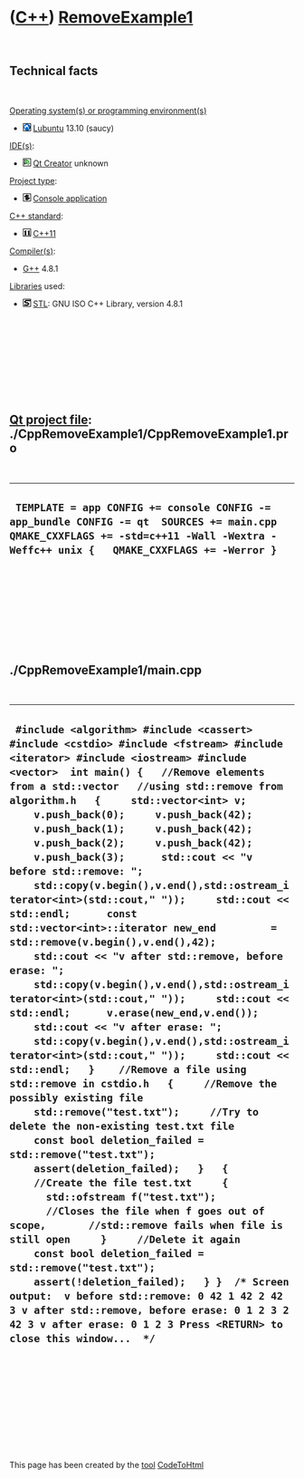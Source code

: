 



 

 

 

 

 

([C++](Cpp.htm)) [RemoveExample1](CppRemoveExample1.htm)
========================================================

 

Technical facts
---------------

 

[Operating system(s) or programming environment(s)](CppOs.htm)

-   ![Lubuntu](PicLubuntu.png) [Lubuntu](CppLubuntu.htm) 13.10 (saucy)

[IDE(s)](CppIde.htm):

-   ![Qt Creator](PicQtCreator.png) [Qt Creator](CppQtCreator.htm)
    unknown

[Project type](CppQtProjectType.htm):

-   ![console](PicConsole.png) [Console
    application](CppConsoleApplication.htm)

[C++ standard](CppStandard.htm):

-   ![C++11](PicCpp11.png) [C++11](Cpp11.htm)

[Compiler(s)](CppCompiler.htm):

-   [G++](CppGpp.htm) 4.8.1

[Libraries](CppLibrary.htm) used:

-   ![STL](PicStl.png) [STL](CppStl.htm): GNU ISO C++ Library, version
    4.8.1

 

 

 

 

 

[Qt project file](CppQtProjectFile.htm): ./CppRemoveExample1/CppRemoveExample1.pro
----------------------------------------------------------------------------------

 

  --------------------------------------------------------------------------------------------------------------------------------------------------------------------------------------
  ` TEMPLATE = app CONFIG += console CONFIG -= app_bundle CONFIG -= qt  SOURCES += main.cpp  QMAKE_CXXFLAGS += -std=c++11 -Wall -Wextra -Weffc++ unix {   QMAKE_CXXFLAGS += -Werror }`
  --------------------------------------------------------------------------------------------------------------------------------------------------------------------------------------

 

 

 

 

 

./CppRemoveExample1/main.cpp
----------------------------

 

  -----------------------------------------------------------------------------------------------------------------------------------------------------------------------------------------------------------------------------------------------------------------------------------------------------------------------------------------------------------------------------------------------------------------------------------------------------------------------------------------------------------------------------------------------------------------------------------------------------------------------------------------------------------------------------------------------------------------------------------------------------------------------------------------------------------------------------------------------------------------------------------------------------------------------------------------------------------------------------------------------------------------------------------------------------------------------------------------------------------------------------------------------------------------------------------------------------------------------------------------------------------------------------------------------------------------------------------------------------------------------------------------------------------------------------------------------------------------------------------------------------------------------------------------------------------------------------------------------------------------------------------------------------------------------------------------------------------------------------------------------------------------------------------
  ` #include <algorithm> #include <cassert> #include <cstdio> #include <fstream> #include <iterator> #include <iostream> #include <vector>  int main() {   //Remove elements from a std::vector   //using std::remove from algorithm.h   {     std::vector<int> v;     v.push_back(0);     v.push_back(42);     v.push_back(1);     v.push_back(42);     v.push_back(2);     v.push_back(42);     v.push_back(3);      std::cout << "v before std::remove: ";     std::copy(v.begin(),v.end(),std::ostream_iterator<int>(std::cout," "));     std::cout << std::endl;      const std::vector<int>::iterator new_end         = std::remove(v.begin(),v.end(),42);      std::cout << "v after std::remove, before erase: ";     std::copy(v.begin(),v.end(),std::ostream_iterator<int>(std::cout," "));     std::cout << std::endl;      v.erase(new_end,v.end());      std::cout << "v after erase: ";     std::copy(v.begin(),v.end(),std::ostream_iterator<int>(std::cout," "));     std::cout << std::endl;   }    //Remove a file using std::remove in cstdio.h   {     //Remove the possibly existing file     std::remove("test.txt");     //Try to delete the non-existing test.txt file     const bool deletion_failed = std::remove("test.txt");     assert(deletion_failed);   }   {     //Create the file test.txt     {       std::ofstream f("test.txt");       //Closes the file when f goes out of scope,       //std::remove fails when file is still open     }     //Delete it again     const bool deletion_failed = std::remove("test.txt");     assert(!deletion_failed);   } }  /* Screen output:  v before std::remove: 0 42 1 42 2 42 3 v after std::remove, before erase: 0 1 2 3 2 42 3 v after erase: 0 1 2 3 Press <RETURN> to close this window...  */`
  -----------------------------------------------------------------------------------------------------------------------------------------------------------------------------------------------------------------------------------------------------------------------------------------------------------------------------------------------------------------------------------------------------------------------------------------------------------------------------------------------------------------------------------------------------------------------------------------------------------------------------------------------------------------------------------------------------------------------------------------------------------------------------------------------------------------------------------------------------------------------------------------------------------------------------------------------------------------------------------------------------------------------------------------------------------------------------------------------------------------------------------------------------------------------------------------------------------------------------------------------------------------------------------------------------------------------------------------------------------------------------------------------------------------------------------------------------------------------------------------------------------------------------------------------------------------------------------------------------------------------------------------------------------------------------------------------------------------------------------------------------------------------------------

 

 

 

 

 





 




This page has been created by the [tool](Tools.htm)
[CodeToHtml](ToolCodeToHtml.htm)
